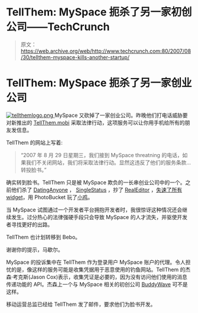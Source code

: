 # TellThem: MySpace 扼杀了另一家初创公司——TechCrunch

> 原文：<https://web.archive.org/web/http://www.techcrunch.com:80/2007/08/30/tellthem-myspace-kills-another-startup/>

# TellThem: MySpace 扼杀了另一家创业公司

[![tellthemlogo.png](img/1f4583528da985bc2c570fa9c6d9cffa.png) ](https://web.archive.org/web/20211206050504/http://tellthem.mobi/) MySpace 又砍掉了一家创业公司。昨晚他们打电话威胁要对新推出的 [TellThem.mobi](https://web.archive.org/web/20211206050504/http://tellthem.mobi/) 采取法律行动，这项服务可以让你用手机给所有的朋友发信息。

TellThem 的网站上写着:

> “2007 年 8 月 29 日星期三，我们接到 MySpace threatning 的电话，如果我们不关闭网站，我们将采取法律行动。显然这违反了他们的服务条款…转投脸书。”

确实转到脸书。TellThem 只是被 MySpace 欺负的一长串创业公司中的一个。之前他们杀了 [DatingAnyone](https://web.archive.org/web/20211206050504/http://www.beta.techcrunch.com/2006/06/20/myspace-feeds-the-deadpool-nukes-another-startup/) ， [SingleStatus](https://web.archive.org/web/20211206050504/http://www.beta.techcrunch.com/2006/06/15/myspace-nukes-singlestatus/) ，抄了 [RealEditor](https://web.archive.org/web/20211206050504/http://www.beta.techcrunch.com/2007/05/21/realeditor-says-myspace-ripped-us-off/) ，[失速了所有 widget](https://web.archive.org/web/20211206050504/http://www.beta.techcrunch.com/2007/01/18/myspace-is-getting-a-little-testy/)，用 PhotoBucket 玩了[小鸡](https://web.archive.org/web/20211206050504/http://www.beta.techcrunch.com/2007/04/10/photobucket-videos-blocked-on-myspace/)。

当 MySpace 试图通过一个开发者平台拥抱开发者时，我很惊讶这种情况还会继续发生。过分热心的法律强硬手段只会导致 MySpace 的人才流失，并驱使开发者寻找更好的出路。

TellThem 也计划转移到 Bebo。

谢谢你的提示，马歇尔。

MySpace 的投诉集中在 TellThem 作为登录用户 MySpace 账户的代理。令人担忧的是，像这样的服务可能是收集凭据用于恶意使用的钓鱼网站。TellThem 的杰森·考克斯(Jason Cox)表示，收集凭证是必要的，因为没有访问他们使用的消息传递功能的 API。杰森上一个与 MySpace 相关的初创公司 [BuddyWave](https://web.archive.org/web/20211206050504/http://www.beta.techcrunch.com/2007/02/15/new-myspace-focused-browser-launched/) 可不是这样。

移动运营总监已经给 TellThem 发了邮件，要求他们为脸书开发。